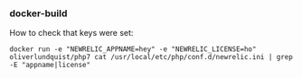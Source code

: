 ### docker-build

How to check that keys were set:
```
docker run -e "NEWRELIC_APPNAME=hey" -e "NEWRELIC_LICENSE=ho" oliverlundquist/php7 cat /usr/local/etc/php/conf.d/newrelic.ini | grep -E "appname|license"
```
